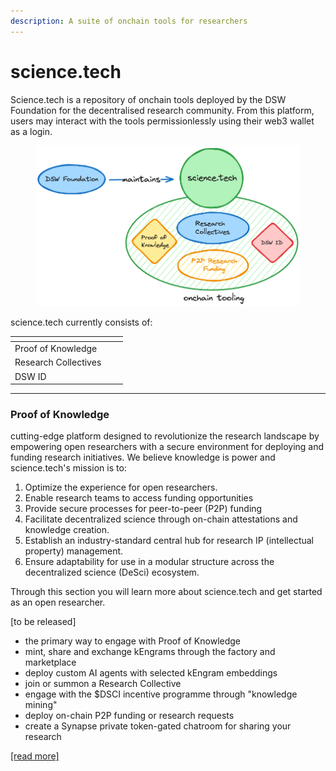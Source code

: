 ```yaml
---
description: A suite of onchain tools for researchers
---
```


# science.tech

Science.tech is a repository of onchain tools deployed by the DSW Foundation for the decentralised research community. From this platform, users may interact with the tools permissionlessly using their web3 wallet as a login.&#x20;

<figure><img src="../../.gitbook/assets/image (1) (1).png" alt=""><figcaption></figcaption></figure>

science.tech currently consists of:

<table data-view="cards"><thead><tr><th></th><th></th><th></th></tr></thead><tbody><tr><td>Proof of Knowledge</td><td></td><td></td></tr><tr><td>Research Collectives</td><td></td><td></td></tr><tr><td>DSW ID</td><td></td><td></td></tr></tbody></table>

***

### Proof of Knowledge

cutting-edge platform designed to revolutionize the research landscape by empowering open researchers with a secure environment for deploying and funding research initiatives. We believe knowledge is power and science.tech's mission is to:&#x20;

1. Optimize the experience for open researchers.
2. Enable research teams to access funding opportunities
3. Provide secure processes for peer-to-peer (P2P) funding
4. Facilitate decentralized science through on-chain attestations and knowledge creation.
5. Establish an industry-standard central hub for research IP (intellectual property) management.
6. Ensure adaptability for use in a modular structure across the decentralized science (DeSci) ecosystem.

Through this section you will learn more about science.tech and get started as an open researcher.&#x20;

\[to be released]

* the primary way to engage with Proof of Knowledge
* mint, share and exchange kEngrams through the factory and marketplace
* deploy custom AI agents with selected kEngram embeddings
* join or summon a Research Collective
* engage with the $DSCI incentive programme through "knowledge mining"
* deploy on-chain P2P funding or research requests
* create a Synapse private token-gated chatroom for sharing your research

[\[read more\]](./)



